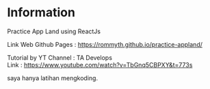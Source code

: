# Information
Practice App Land using ReactJs

Link Web Github Pages : https://rommyth.github.io/practice-appland/

Tutorial by
YT Channel : TA Develops
<br>Link : https://www.youtube.com/watch?v=TbGnq5CBPXY&t=773s

saya hanya latihan mengkoding.

